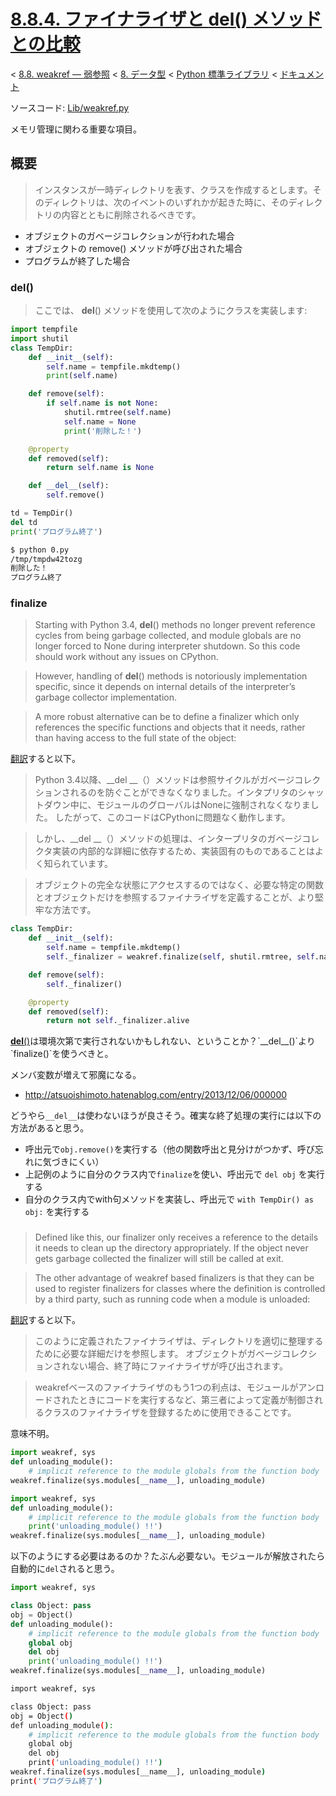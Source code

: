 # [8.8.4. ファイナライザと __del__() メソッドとの比較](https://docs.python.jp/3/library/weakref.html#comparing-finalizers-with-del-methods)

< [8.8. weakref — 弱参照](https://docs.python.jp/3/library/weakref.html) < [8. データ型](https://docs.python.jp/3/library/datatypes.html) < [Python 標準ライブラリ](https://docs.python.jp/3/library/index.html#the-python-standard-library) < [ドキュメント](https://docs.python.jp/3/index.html)

ソースコード: [Lib/weakref.py](https://github.com/python/cpython/tree/3.6/Lib/weakref.py)

メモリ管理に関わる重要な項目。

## 概要

> インスタンスが一時ディレクトリを表す、クラスを作成するとします。そのディレクトリは、次のイベントのいずれかが起きた時に、そのディレクトリの内容とともに削除されるべきです。

* オブジェクトのガベージコレクションが行われた場合
* オブジェクトの remove() メソッドが呼び出された場合
* プログラムが終了した場合

### __del__()

> ここでは、 __del__() メソッドを使用して次のようにクラスを実装します:

```python
import tempfile
import shutil
class TempDir:
    def __init__(self):
        self.name = tempfile.mkdtemp()
        print(self.name)

    def remove(self):
        if self.name is not None:
            shutil.rmtree(self.name)
            self.name = None
            print('削除した！')

    @property
    def removed(self):
        return self.name is None

    def __del__(self):
        self.remove()

td = TempDir()
del td
print('プログラム終了')
```
```sh
$ python 0.py 
/tmp/tmpdw42tozg
削除した！
プログラム終了
```

### finalize

> Starting with Python 3.4, __del__() methods no longer prevent reference cycles from being garbage collected, and module globals are no longer forced to None during interpreter shutdown. So this code should work without any issues on CPython.

> However, handling of __del__() methods is notoriously implementation specific, since it depends on internal details of the interpreter’s garbage collector implementation.

> A more robust alternative can be to define a finalizer which only references the specific functions and objects that it needs, rather than having access to the full state of the object:

[翻訳](https://translate.google.com/?hl=ja#en/ja/Starting%20with%20Python%203.4%2C%20__del__()%20methods%20no%20longer%20prevent%20reference%20cycles%20from%20being%20garbage%20collected%2C%20and%20module%20globals%20are%20no%20longer%20forced%20to%20None%20during%20interpreter%20shutdown.%20So%20this%20code%20should%20work%20without%20any%20issues%20on%20CPython.%0A%0AHowever%2C%20handling%20of%20__del__()%20methods%20is%20notoriously%20implementation%20specific%2C%20since%20it%20depends%20on%20internal%20details%20of%20the%20interpreter%E2%80%99s%20garbage%20collector%20implementation.%0A%0AA%20more%20robust%20alternative%20can%20be%20to%20define%20a%20finalizer%20which%20only%20references%20the%20specific%20functions%20and%20objects%20that%20it%20needs%2C%20rather%20than%20having%20access%20to%20the%20full%20state%20of%20the%20object%3A)すると以下。

> Python 3.4以降、__del __（）メソッドは参照サイクルがガベージコレクションされるのを防ぐことができなくなりました。インタプリタのシャットダウン中に、モジュールのグローバルはNoneに強制されなくなりました。 したがって、このコードはCPythonに問題なく動作します。

> しかし、__del __（）メソッドの処理は、インタープリタのガベージコレクタ実装の内部的な詳細に依存するため、実装固有のものであることはよく知られています。

> オブジェクトの完全な状態にアクセスするのではなく、必要な特定の関数とオブジェクトだけを参照するファイナライザを定義することが、より堅牢な方法です。

```python
class TempDir:
    def __init__(self):
        self.name = tempfile.mkdtemp()
        self._finalizer = weakref.finalize(self, shutil.rmtree, self.name)

    def remove(self):
        self._finalizer()

    @property
    def removed(self):
        return not self._finalizer.alive
```

[__del__()](https://docs.python.jp/3/reference/datamodel.html#object.__del__)は環境次第で実行されないかもしれない、ということか？`__del__()`より`finalize()`を使うべきと。

メンバ変数が増えて邪魔になる。

* http://atsuoishimoto.hatenablog.com/entry/2013/12/06/000000

どうやら`__del__`は使わないほうが良さそう。確実な終了処理の実行には以下の方法があると思う。

* 呼出元で`obj.remove()`を実行する（他の関数呼出と見分けがつかず、呼び忘れに気づきにくい）
* 上記例のように自分のクラス内で`finalize`を使い、呼出元で `del obj` を実行する
* 自分のクラス内でwith句メソッドを実装し、呼出元で `with TempDir() as obj:` を実行する


### 

> Defined like this, our finalizer only receives a reference to the details it needs to clean up the directory appropriately. If the object never gets garbage collected the finalizer will still be called at exit.

> The other advantage of weakref based finalizers is that they can be used to register finalizers for classes where the definition is controlled by a third party, such as running code when a module is unloaded:

[翻訳](https://translate.google.com/?hl=ja#en/ja/Defined%20like%20this%2C%20our%20finalizer%20only%20receives%20a%20reference%20to%20the%20details%20it%20needs%20to%20clean%20up%20the%20directory%20appropriately.%20If%20the%20object%20never%20gets%20garbage%20collected%20the%20finalizer%20will%20still%20be%20called%20at%20exit.%0A%0AThe%20other%20advantage%20of%20weakref%20based%20finalizers%20is%20that%20they%20can%20be%20used%20to%20register%20finalizers%20for%20classes%20where%20the%20definition%20is%20controlled%20by%20a%20third%20party%2C%20such%20as%20running%20code%20when%20a%20module%20is%20unloaded%3A)すると以下。

> このように定義されたファイナライザは、ディレクトリを適切に整理するために必要な詳細だけを参照します。 オブジェクトがガベージコレクションされない場合、終了時にファイナライザが呼び出されます。

> weakrefベースのファイナライザのもう1つの利点は、モジュールがアンロードされたときにコードを実行するなど、第三者によって定義が制御されるクラスのファイナライザを登録するために使用できることです。

意味不明。

```python
import weakref, sys
def unloading_module():
    # implicit reference to the module globals from the function body
weakref.finalize(sys.modules[__name__], unloading_module)
```

```python
import weakref, sys
def unloading_module():
    # implicit reference to the module globals from the function body
    print('unloading_module() !!')
weakref.finalize(sys.modules[__name__], unloading_module)
```

以下のようにする必要はあるのか？たぶん必要ない。モジュールが解放されたら自動的に`del`されると思う。

```python
import weakref, sys

class Object: pass
obj = Object()
def unloading_module():
    # implicit reference to the module globals from the function body
    global obj
    del obj
    print('unloading_module() !!')
weakref.finalize(sys.modules[__name__], unloading_module)
```
```sh
import weakref, sys

class Object: pass
obj = Object()
def unloading_module():
    # implicit reference to the module globals from the function body
    global obj
    del obj
    print('unloading_module() !!')
weakref.finalize(sys.modules[__name__], unloading_module)
print('プログラム終了')
```

